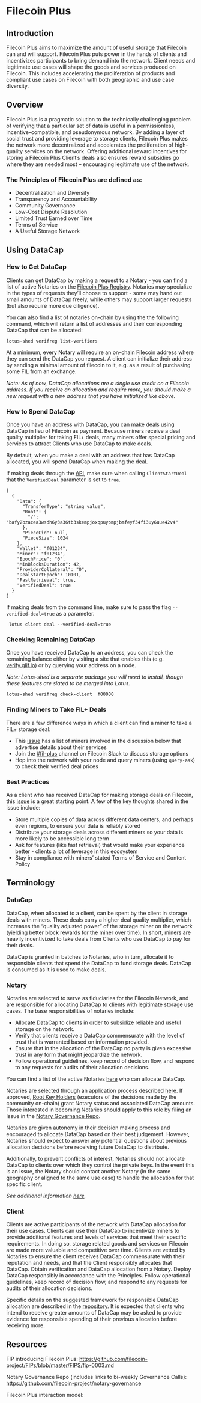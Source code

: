 # Filecoin Plus
## Introduction
Filecoin Plus aims to maximize the amount of useful storage that Filecoin can and will support. Filecoin Plus puts power in the hands of clients and incentivizes participants to bring demand into the network. Client needs and legitimate use cases will shape the goods and services produced on Filecoin. This includes accelerating the proliferation of products and compliant use cases on Filecoin with both geographic and use case diversity. 

## Overview
Filecoin Plus is a pragmatic solution to the technically challenging problem of verifying that a particular set of data is useful in a permissionless, incentive-compatible, and pseudonymous network. By adding a layer of social trust and providing leverage to storage clients, Filecoin Plus makes the network more decentralized and accelerates the proliferation of high-quality services on the network. Offering additional reward incentives for storing a Filecoin Plus Client’s deals also ensures reward subsidies go where they are needed most – encouraging legitimate use of the network.

### The Principles of Filecoin Plus are defined as:
- Decentralization and Diversity
- Transparency and Accountability
- Community Governance
- Low-Cost Dispute Resolution
- Limited Trust Earned over Time
- Terms of Service
- A Useful Storage Network

## Using DataCap
### How to Get DataCap
Clients can get DataCap by making a request to a Notary - you can find a list of active Notaries on the [Filecoin Plus Registry](https://filecoinplus.on.fleek.co). Notaries may specialize in the types of requests they’ll choose to support - some may hand out small amounts of DataCap freely, while others may support larger requests (but also require more due diligence).

You can also find a list of notaries on-chain by using the the following command, which will return a list of addresses and their corresponding DataCap that can be allocated: 

```
lotus-shed verifreg list-verifiers
``` 

At a minimum, every Notary will require an on-chain Filecoin address where they can send the DataCap you request. A client can initialize their address by sending a minimal amount of filecoin to it, e.g. as a result of purchasing some FIL from an exchange.

_Note: As of now, DataCap allocations are a single use credit on a Filecoin address. If you receive an allocation and require more, you should make a new request with a new address that you have initialized like above._

### How to Spend DataCap
Once you have an address with DataCap, you can make deals using DataCap in lieu of Filecoin as payment. Because miners receive a deal quality multiplier for taking FIL+ deals, many miners offer special pricing and services to attract Clients who use DataCap to make deals.

By default, when you make a deal with an address that has DataCap allocated, you will spend DataCap when making the deal. 

If making deals through the [API](https://github.com/filecoin-project/lotus/blob/master/documentation/en/api-methods.md#ClientStartDeal), make sure when calling `ClientStartDeal` that the `VerifiedDeal` parameter is set to `true`. 

```
[
  {
    "Data": {
      "TransferType": "string value",
      "Root": {
        "/": "bafy2bzacea3wsdh6y3a36tb3skempjoxqpuyompjbmfeyf34fi3uy6uue42v4"
      },
      "PieceCid": null,
      "PieceSize": 1024
    },
    "Wallet": "f01234",
    "Miner": "f01234",
    "EpochPrice": "0",
    "MinBlocksDuration": 42,
    "ProviderCollateral": "0",
    "DealStartEpoch": 10101,
    "FastRetrieval": true,
    "VerifiedDeal": true
  }
]
```

If making deals from the command line, make sure to pass the flag `--verified-deal=true` as a parameter.

```
 lotus client deal --verified-deal=true
```

### Checking Remaining DataCap 
Once you have received DataCap to an address, you can check the remaining balance either by visiting a site that enables this (e.g. [verify.glif.io](https://verify.glif.io/)) or by querying your address on a node. 

_Note: Lotus-shed is a separate package you will need to install, though these features are slated to be merged into Lotus._

```
lotus-shed verifreg check-client  f00000
```

### Finding Miners to Take FIL+ Deals
There are a few difference ways in which a client can find a miner to take a FIL+ storage deal:
- This [issue](https://github.com/filecoin-project/notary-governance/issues/8) has a list of miners involved in the discussion below that advertise details about their services
- Join the [#fil-plus](https://filecoinproject.slack.com/archives/C01DLAPKDGX) channel on Filecoin Slack to discuss storage options
- Hop into the network with your node and query miners (using `query-ask`) to check their verified deal prices

### Best Practices
As a client who has received DataCap for making storage deals on Filecoin, this [issue](https://github.com/filecoin-project/notary-governance/issues/9) is a great starting point. A few of the key thoughts shared in the issue include: 

- Store multiple copies of data across different data centers, and perhaps even regions, to ensure your data is reliably stored
- Distribute your storage deals across different miners so your data is more likely to be accessible long term
- Ask for features (like fast retrieval) that would make your experience better - clients a lot of leverage in this ecosystem
- Stay in compliance with miners’ stated Terms of Service and Content Policy

## Terminology
### DataCap
DataCap, when allocated to a client, can be spent by the client in storage deals with miners. These deals carry a higher deal quality multiplier, which increases the “quality adjusted power” of the storage miner on the network (yielding better block rewards for the miner over time). In short, miners are heavily incentivized to take deals from Clients who use DataCap to pay for their deals. 

DataCap is granted in batches to Notaries, who in turn, allocate it to responsible clients that spend the DataCap to fund storage deals. DataCap is consumed as it is used to make deals. 

### Notary
Notaries are selected to serve as fiduciaries for the Filecoin Network, and are responsible for allocating DataCap to clients with legitimate storage use cases. The base responsibilities of notaries include: 
- Allocate DataCap to clients in order to subsidize reliable and useful storage on the network.
- Verify that clients receive a DataCap commensurate with the level of trust that is warranted based on information provided.
- Ensure that in the allocation of the DataCap no party is given excessive trust in any form that might jeopardize the network.
- Follow operational guidelines, keep record of decision flow, and respond to any requests for audits of their allocation decisions.

You can find a list of the active Notaries [here](https://filecoinplus.on.fleek.co) who can allocate DataCap. 

Notaries are selected through an application process described [here](https://github.com/filecoin-project/notary-governance/tree/main/notaries#application--selection-process). If approved, [Root Key Holders](https://github.com/filecoin-project/notary-governance/tree/main/root-key-holders#overview) (executors of the decisions made by the community on-chain) grant Notary status and associated DataCap amounts. Those interested in becoming Notaries should apply to this role by filing an Issue in the [Notary Governance Repo](https://github.com/filecoin-project/notary-governance/).

Notaries are given autonomy in their decision making process and encouraged to allocate DataCap based on their best judgement. However, Notaries should expect to answer any potential questions about previous allocation decisions before receiving future DataCap to distribute. 

Additionally, to prevent conflicts of interest, Notaries should not allocate DataCap to clients over which they control the private keys. In the event this is an issue, the Notary should contact another Notary (in the same geography or aligned to the same use case) to handle the allocation for that specific client.

_See additional information [here](https://github.com/filecoin-project/notary-governance/tree/main/notaries#overview)._

### Client
Clients are active participants of the network with DataCap allocation for their use cases. Clients can use their DataCap to incentivize miners to provide additional features and levels of services that meet their specific requirements. In doing so, storage related goods and services on Filecoin are made more valuable and competitive over time. Clients are vetted by Notaries to ensure the client receives DataCap commensurate with their reputation and needs, and that the Client responsibly allocates that DataCap. Obtain verification and DataCap allocation from a Notary. Deploy DataCap responsibly in accordance with the Principles. Follow operational guidelines, keep record of decision flow, and respond to any requests for audits of their allocation decisions.

Specific details on the suggested framework for responsible DataCap allocation are described in the [repository](https://github.com/filecoin-project/notary-governance). It is expected that clients who intend to receive greater amounts of DataCap may be asked to provide evidence for responsible spending of their previous allocation before receiving more.


## Resources
FIP introducing Filecoin Plus:
https://github.com/filecoin-project/FIPs/blob/master/FIPS/fip-0003.md

Notary Governance Repo (includes links to bi-weekly Governance Calls):
https://github.com/filecoin-project/notary-governance

Filecoin Plus interaction model: 
